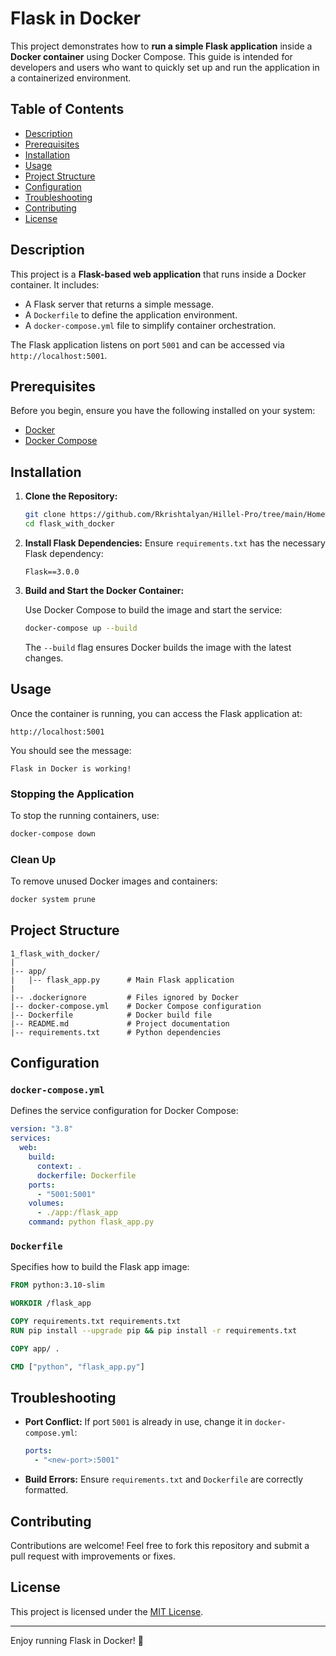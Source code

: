 # Flask in Docker

This project demonstrates how to **run a simple Flask application** inside a **Docker container** using Docker Compose.
This guide is intended for developers and users who want to quickly set up and run the application in a containerized environment.

## Table of Contents

- [Description](#description)
- [Prerequisites](#prerequisites)
- [Installation](#installation)
- [Usage](#usage)
- [Project Structure](#project-structure)
- [Configuration](#configuration)
- [Troubleshooting](#troubleshooting)
- [Contributing](#contributing)
- [License](#license)

## Description

This project is a **Flask-based web application** that runs inside a Docker container. It includes:
- A Flask server that returns a simple message.
- A `Dockerfile` to define the application environment.
- A `docker-compose.yml` file to simplify container orchestration.

The Flask application listens on port `5001` and can be accessed via `http://localhost:5001`.

## Prerequisites

Before you begin, ensure you have the following installed on your system:

- [Docker](https://www.docker.com/get-started)
- [Docker Compose](https://docs.docker.com/compose/)

## Installation

1. **Clone the Repository:**

   ```bash
   git clone https://github.com/Rkrishtalyan/Hillel-Pro/tree/main/Homeworks/hw_26/flask_with_docker
   cd flask_with_docker
   ```

2. **Install Flask Dependencies:**
   Ensure `requirements.txt` has the necessary Flask dependency:
   ```
   Flask==3.0.0
   ```

3. **Build and Start the Docker Container:**

   Use Docker Compose to build the image and start the service:

   ```bash
   docker-compose up --build
   ```

   The `--build` flag ensures Docker builds the image with the latest changes.

## Usage

Once the container is running, you can access the Flask application at:

```
http://localhost:5001
```

You should see the message:

```
Flask in Docker is working!
```

### Stopping the Application

To stop the running containers, use:

```bash
docker-compose down
```

### Clean Up

To remove unused Docker images and containers:

```bash
docker system prune
```

## Project Structure

```
1_flask_with_docker/
|
|-- app/
|   |-- flask_app.py      # Main Flask application
|
|-- .dockerignore         # Files ignored by Docker
|-- docker-compose.yml    # Docker Compose configuration
|-- Dockerfile            # Docker build file
|-- README.md             # Project documentation
|-- requirements.txt      # Python dependencies
```

## Configuration

### `docker-compose.yml`

Defines the service configuration for Docker Compose:

```yaml
version: "3.8"
services:
  web:
    build:
      context: .
      dockerfile: Dockerfile
    ports:
      - "5001:5001"
    volumes:
      - ./app:/flask_app
    command: python flask_app.py
```

### `Dockerfile`

Specifies how to build the Flask app image:

```dockerfile
FROM python:3.10-slim

WORKDIR /flask_app

COPY requirements.txt requirements.txt
RUN pip install --upgrade pip && pip install -r requirements.txt

COPY app/ .

CMD ["python", "flask_app.py"]
```

## Troubleshooting

- **Port Conflict:** If port `5001` is already in use, change it in `docker-compose.yml`:
  ```yaml
  ports:
    - "<new-port>:5001"
  ```
- **Build Errors:** Ensure `requirements.txt` and `Dockerfile` are correctly formatted.

## Contributing

Contributions are welcome! Feel free to fork this repository and submit a pull request with improvements or fixes.

## License

This project is licensed under the [MIT License](https://opensource.org/licenses/MIT).

---

Enjoy running Flask in Docker! 🚀
